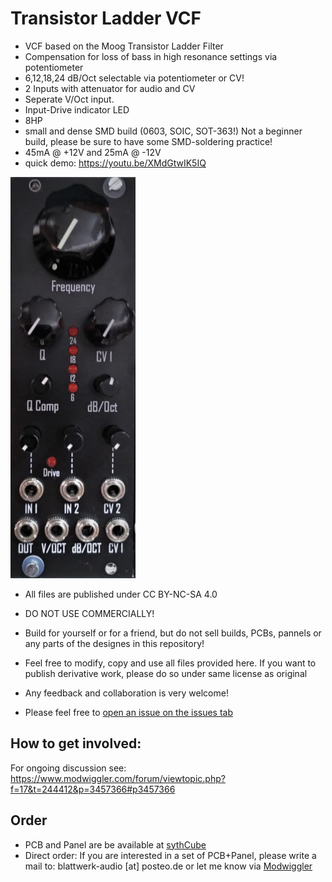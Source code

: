 
# Transistor Ladder VCF

- VCF based on the Moog Transistor Ladder Filter
- Compensation for loss of bass in high resonance settings via potentiometer
- 6,12,18,24 dB/Oct selectable via potentiometer or CV!
- 2 Inputs with attenuator for audio and CV
- Seperate V/Oct input.
- Input-Drive indicator LED
- 8HP
- small and dense SMD build (0603, SOIC, SOT-363!) Not a beginner build, please be sure to have some SMD-soldering practice!
- 45mA @ +12V and 25mA @ -12V
- quick demo:  https://youtu.be/XMdGtwIK5IQ
<img src="picture.jpg" alt="picture" width="200"/>

- All files are published under CC BY-NC-SA 4.0 
- DO NOT USE COMMERCIALLY!
- Build for yourself or for a friend, but do not sell builds, PCBs, pannels or any parts of the designes in this repository! 
- Feel free to modify, copy and use all files provided here. If you want to publish derivative work, please do so under same license as original

- Any feedback and collaboration is very welcome!
- Please feel free to [open an issue on the issues tab](https://github.com/Cs4System/Eurorack/issues)

## How to get involved:
For ongoing discussion see:
https://www.modwiggler.com/forum/viewtopic.php?f=17&t=244412&p=3457366#p3457366

## Order


- PCB and Panel are be available at [sythCube](https://synthcube.com/cart/lorenz-neumann-diy-transistor-ladder-filter)
- Direct order: If you are interested in a set of PCB+Panel, please write a mail to: blattwerk-audio [at] posteo.de or let me know via [Modwiggler](https://www.modwiggler.com/forum/viewtopic.php?f=17&t=244412&p=3457366#p3457366)

